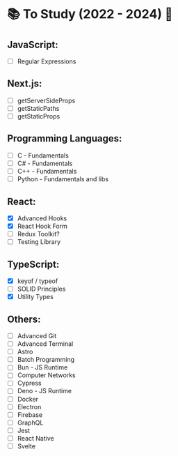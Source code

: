 # 📚 To Study (2022 - 2024) 🚀

## JavaScript:

- [ ] Regular Expressions

## Next.js:

- [ ] getServerSideProps
- [ ] getStaticPaths
- [ ] getStaticProps

## Programming Languages:

- [ ] C - Fundamentals
- [ ] C# - Fundamentals
- [ ] C++ - Fundamentals
- [ ] Python - Fundamentals and libs

## React:

- [x] Advanced Hooks
- [x] React Hook Form
- [ ] Redux Toolkit?
- [ ] Testing Library

## TypeScript:

- [x] keyof / typeof
- [ ] SOLID Principles
- [x] Utility Types

## Others:

- [ ] Advanced Git
- [ ] Advanced Terminal
- [ ] Astro
- [ ] Batch Programming
- [ ] Bun - JS Runtime
- [ ] Computer Networks
- [ ] Cypress
- [ ] Deno - JS Runtime
- [ ] Docker
- [ ] Electron
- [ ] Firebase
- [ ] GraphQL
- [ ] Jest
- [ ] React Native
- [ ] Svelte

